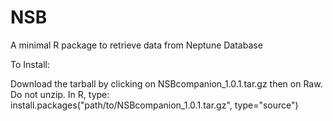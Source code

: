 NSB
===

A minimal R package to retrieve data from Neptune Database


To Install:

Download the tarball by clicking on NSBcompanion_1.0.1.tar.gz then on Raw.
Do not unzip.
In R, type:
install.packages("path/to/NSBcompanion_1.0.1.tar.gz", type="source")
